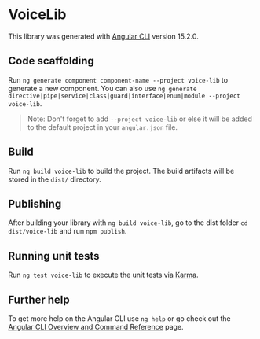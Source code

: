 # VoiceLib

This library was generated with [Angular CLI](https://github.com/angular/angular-cli) version 15.2.0.

## Code scaffolding

Run `ng generate component component-name --project voice-lib` to generate a new component. You can also use `ng generate directive|pipe|service|class|guard|interface|enum|module --project voice-lib`.
> Note: Don't forget to add `--project voice-lib` or else it will be added to the default project in your `angular.json` file. 

## Build

Run `ng build voice-lib` to build the project. The build artifacts will be stored in the `dist/` directory.

## Publishing

After building your library with `ng build voice-lib`, go to the dist folder `cd dist/voice-lib` and run `npm publish`.

## Running unit tests

Run `ng test voice-lib` to execute the unit tests via [Karma](https://karma-runner.github.io).

## Further help

To get more help on the Angular CLI use `ng help` or go check out the [Angular CLI Overview and Command Reference](https://angular.io/cli) page.
